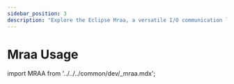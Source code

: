 ```yaml
---
sidebar_position: 3
description: "Explore the Eclipse Mraa, a versatile I/O communication library for Linux"
---
```


# Mraa Usage

import MRAA from '../../../common/dev/\_mraa.mdx';

<Tabs queryString="board">
    <TabItem value="ROCK 5B">
      <MRAA install_by_apt={true} />
    </TabItem>
    <TabItem value="ROCK 5B+">
        <MRAA install_by_source_code={true} branch="Add_Radxa_ROCK5B+_Support" />
    </TabItem>
</Tabs>

